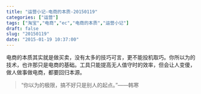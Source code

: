 ```yaml
---
title: "运营小记-电商的本质-20150119"
categories: ["运营"]
tags: ["淘宝","电商","ec","电商的本质","运营小记"]
draft: false
slug: "20150119"
date: "2015-01-19 10:37:00"
---
```


电商的本质其实就是做买卖，没有太多的技巧可言，更不能投机取巧。你所以为的技术，也许那只是电商的基础。工具只能提高无人值守时的效率，但会让人变傻，做人做事做电商，都要回归本源。
> “你以为的极限，搞不好只是别人的起点。”——韩寒
